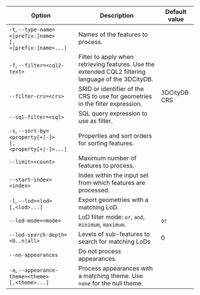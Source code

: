 | Option                                                                                 | Description                                                                                         | Default value |
|----------------------------------------------------------------------------------------|-----------------------------------------------------------------------------------------------------|---------------|
| `-t`, <code>--type-name=<[prefix:]name><br/>[,<[prefix:]name>...]</code>               | Names of the features to process.                                                                   |               |
| `-f`, `--filter=<cql2-text>`                                                           | Filter to apply when retrieving features. Use the extended CQL2 filtering language of the 3DCityDB. |               |
| `--filter-crs=<crs>`                                                                   | SRID or identifier of the CRS to use for geometries in the filter expression.                       | 3DCityDB CRS  |
| `--sql-filter=<sql>`                                                                   | SQL query expression to use as filter.                                                              |               |
| `-s`, <code>--sort-by=&lt;property[+&#124;-]><br/>[,&lt;property[+&#124;-]>...]</code> | Properties and sort orders for sorting features.                                                    |               |
| `--limit=<count>`                                                                      | Maximum number of features to process.                                                              |               |
| `--start-index=<index>`                                                                | Index within the input set from which features are processed.                                       |               |
| `-l`, <code>--lod=&lt;lod><br/>[,&lt;lod>...]</code>                                   | Export geometries with a matching LoD.                                                              |               |
| `--lod-mode=<mode>`                                                                    | LoD filter mode: `or`, `and`, `minimum`, `maximum`.                                                 | `or`          |
| <code>--lod-search-depth=<0..n&#124;all></code>                                        | Levels of sub-features to search for matching LoDs                                                  | 0             |
| `--no-appearances`                                                                     | Do not process appearances.                                                                         |               |
| `-a`, <code>--appearance-theme=&lt;theme><br/>[,&lt;theme>...]</code>                  | Process appearances with a matching theme. Use `none` for the null theme.                           |               |
